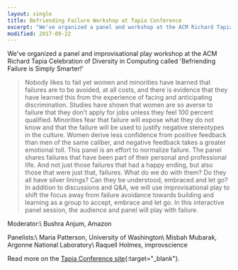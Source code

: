 ```yaml
---
layout: single
title: Befriending Failure Workshop at Tapia Conference
excerpt: "We've organized a panel and workshop at the ACM Richard Tapia Celebration of Diversity in Computing called 'Befriending Failure is Simply Smarter!'"
modified: 2017-09-22
---
```


We've organized a panel and improvisational play workshop at the ACM Richard Tapia Celebration of Diversity in Computing called 'Befriending Failure is Simply Smarter!'

>Nobody likes to fail yet women and minorities have learned that failures are to be avoided, at all costs, and there is evidence that they have learned this from the experience of facing and anticipating discrimination. Studies have shown that women are so averse to failure that they don’t apply for jobs unless they feel 100 percent qualified. Minorities fear that failure will expose what they do not know and that the failure will be used to justify negative stereotypes in the culture. Women derive less confidence from positive feedback than men of the same caliber, and negative feedback takes a greater emotional toll. This panel is an effort to normalize failure. The panel shares failures that have been part of their personal and professional life. And not just those failures that had a happy ending, but also those that were just that, failures. What do we do with them? Do they all have silver linings? Can they be understood, embraced and let go? In addition to discussions and Q&A, we will use improvisational play to shift the focus away from failure avoidance towards building and learning as a group to accept, embrace and let go. In this interactive panel session, the audience and panel will play with failure.

Moderator:\\
Bushra Anjum, Amazon

Panelists:\\
Maria Patterson, University of Washington\\
Misbah Mubarak, Argonne National Laboratory\\
Raquell Holmes, improvscience

Read more on the [Tapia Conference site](https://tapiaconference.cmd-it.org/wp-content/uploads/2020/06/Tapia-Conference-2017-Program.pdf){:target="_blank"}.
